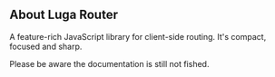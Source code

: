 <h2>About Luga Router</h2>
<p>A feature-rich JavaScript library for client-side routing. It's compact, focused and sharp.</p>
<p>Please be aware the documentation is still not fished.</p>
